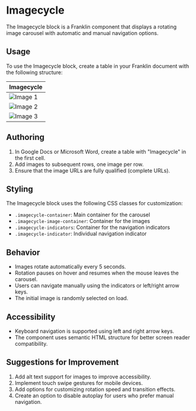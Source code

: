 # Imagecycle

The Imagecycle block is a Franklin component that displays a rotating image carousel with automatic and manual navigation options.

## Usage

To use the Imagecycle block, create a table in your Franklin document with the following structure:

| Imagecycle |
|------------|
| ![Image 1](https://example.com/image1.jpg) |
| ![Image 2](https://example.com/image2.jpg) |
| ![Image 3](https://example.com/image3.jpg) |

## Authoring

1. In Google Docs or Microsoft Word, create a table with "Imagecycle" in the first cell.
2. Add images to subsequent rows, one image per row.
3. Ensure that the image URLs are fully qualified (complete URLs).

## Styling

The Imagecycle block uses the following CSS classes for customization:
- `.imagecycle-container`: Main container for the carousel
- `.imagecycle-image-container`: Container for the images
- `.imagecycle-indicators`: Container for the navigation indicators
- `.imagecycle-indicator`: Individual navigation indicator

## Behavior

- Images rotate automatically every 5 seconds.
- Rotation pauses on hover and resumes when the mouse leaves the carousel.
- Users can navigate manually using the indicators or left/right arrow keys.
- The initial image is randomly selected on load.

## Accessibility

- Keyboard navigation is supported using left and right arrow keys.
- The component uses semantic HTML structure for better screen reader compatibility.

## Suggestions for Improvement

1. Add alt text support for images to improve accessibility.
2. Implement touch swipe gestures for mobile devices.
3. Add options for customizing rotation speed and transition effects.
4. Create an option to disable autoplay for users who prefer manual navigation.